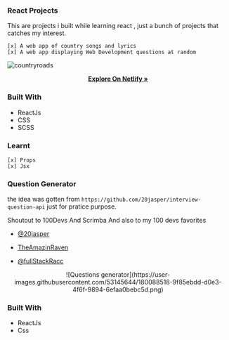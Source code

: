 ### React Projects 

This are projects i built while learning react , just a bunch of projects that catches my interest.

```
[x] A web app of country songs and lyrics
[x] A web app displaying Web Development questions at random

```
![countryroads](https://user-images.githubusercontent.com/53145644/179251953-337e3066-fd9a-4fe8-8e1e-620d03e24532.png)
  
  <p align="center">    
  <a href="https://strong-pavlova-41ae80.netlify.app/" target="_blank"><strong>Explore On Netlify »</strong></a>
  </p>
  
  ### Built With
- ReactJs
- CSS
- SCSS

### Learnt 
```
[x] Props
[x] Jsx
```

### Question Generator

the idea was gotten from `https://github.com/20jasper/interview-question-api` just for pratice purpose.

Shoutout to 100Devs And Scrimba And also to my 100 devs favorites

- [@20jasper](https://github.com/20jasper)

- [TheAmazinRaven ](https://github.com/TheAmazinRaven)

- [@fullStackRacc ](https://github.com/fullStackRacc)

<p align="center">    
  ![Questions generator](https://user-images.githubusercontent.com/53145644/180088518-9f85ebdd-d0e3-4f6f-9894-6efaa0bebc5d.png)
  </p>

### Built With 

- ReactJs
- Css

